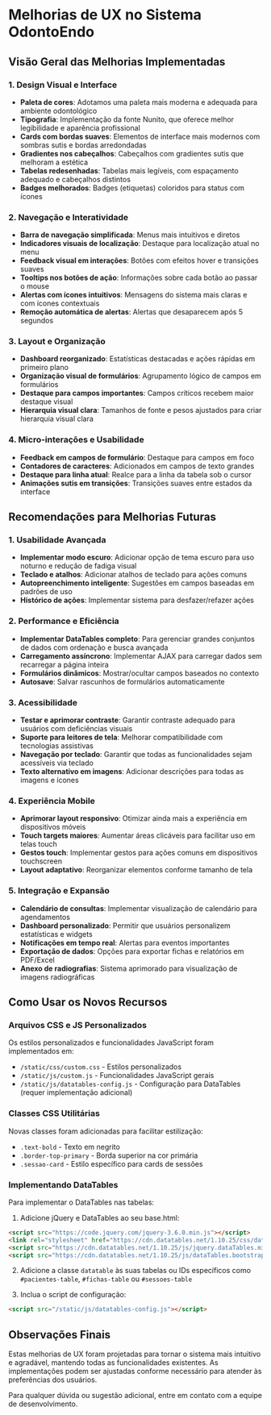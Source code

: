 # Melhorias de UX no Sistema OdontoEndo

## Visão Geral das Melhorias Implementadas

### 1. Design Visual e Interface
- **Paleta de cores**: Adotamos uma paleta mais moderna e adequada para ambiente odontológico
- **Tipografia**: Implementação da fonte Nunito, que oferece melhor legibilidade e aparência profissional
- **Cards com bordas suaves**: Elementos de interface mais modernos com sombras sutis e bordas arredondadas
- **Gradientes nos cabeçalhos**: Cabeçalhos com gradientes sutis que melhoram a estética
- **Tabelas redesenhadas**: Tabelas mais legíveis, com espaçamento adequado e cabeçalhos distintos
- **Badges melhorados**: Badges (etiquetas) coloridos para status com ícones

### 2. Navegação e Interatividade
- **Barra de navegação simplificada**: Menus mais intuitivos e diretos
- **Indicadores visuais de localização**: Destaque para localização atual no menu
- **Feedback visual em interações**: Botões com efeitos hover e transições suaves
- **Tooltips nos botões de ação**: Informações sobre cada botão ao passar o mouse
- **Alertas com ícones intuitivos**: Mensagens do sistema mais claras e com ícones contextuais
- **Remoção automática de alertas**: Alertas que desaparecem após 5 segundos

### 3. Layout e Organização
- **Dashboard reorganizado**: Estatísticas destacadas e ações rápidas em primeiro plano
- **Organização visual de formulários**: Agrupamento lógico de campos em formulários
- **Destaque para campos importantes**: Campos críticos recebem maior destaque visual
- **Hierarquia visual clara**: Tamanhos de fonte e pesos ajustados para criar hierarquia visual clara

### 4. Micro-interações e Usabilidade
- **Feedback em campos de formulário**: Destaque para campos em foco
- **Contadores de caracteres**: Adicionados em campos de texto grandes
- **Destaque para linha atual**: Realce para a linha da tabela sob o cursor
- **Animações sutis em transições**: Transições suaves entre estados da interface

## Recomendações para Melhorias Futuras

### 1. Usabilidade Avançada
- **Implementar modo escuro**: Adicionar opção de tema escuro para uso noturno e redução de fadiga visual
- **Teclado e atalhos**: Adicionar atalhos de teclado para ações comuns
- **Autopreenchimento inteligente**: Sugestões em campos baseadas em padrões de uso
- **Histórico de ações**: Implementar sistema para desfazer/refazer ações

### 2. Performance e Eficiência
- **Implementar DataTables completo**: Para gerenciar grandes conjuntos de dados com ordenação e busca avançada
- **Carregamento assíncrono**: Implementar AJAX para carregar dados sem recarregar a página inteira
- **Formulários dinâmicos**: Mostrar/ocultar campos baseados no contexto
- **Autosave**: Salvar rascunhos de formulários automaticamente

### 3. Acessibilidade
- **Testar e aprimorar contraste**: Garantir contraste adequado para usuários com deficiências visuais
- **Suporte para leitores de tela**: Melhorar compatibilidade com tecnologias assistivas
- **Navegação por teclado**: Garantir que todas as funcionalidades sejam acessíveis via teclado
- **Texto alternativo em imagens**: Adicionar descrições para todas as imagens e ícones

### 4. Experiência Mobile
- **Aprimorar layout responsivo**: Otimizar ainda mais a experiência em dispositivos móveis
- **Touch targets maiores**: Aumentar áreas clicáveis para facilitar uso em telas touch
- **Gestos touch**: Implementar gestos para ações comuns em dispositivos touchscreen
- **Layout adaptativo**: Reorganizar elementos conforme tamanho de tela

### 5. Integração e Expansão
- **Calendário de consultas**: Implementar visualização de calendário para agendamentos
- **Dashboard personalizado**: Permitir que usuários personalizem estatísticas e widgets
- **Notificações em tempo real**: Alertas para eventos importantes
- **Exportação de dados**: Opções para exportar fichas e relatórios em PDF/Excel
- **Anexo de radiografias**: Sistema aprimorado para visualização de imagens radiográficas

## Como Usar os Novos Recursos

### Arquivos CSS e JS Personalizados
Os estilos personalizados e funcionalidades JavaScript foram implementados em:
- `/static/css/custom.css` - Estilos personalizados
- `/static/js/custom.js` - Funcionalidades JavaScript gerais
- `/static/js/datatables-config.js` - Configuração para DataTables (requer implementação adicional)

### Classes CSS Utilitárias
Novas classes foram adicionadas para facilitar estilização:
- `.text-bold` - Texto em negrito
- `.border-top-primary` - Borda superior na cor primária
- `.sessao-card` - Estilo específico para cards de sessões

### Implementando DataTables
Para implementar o DataTables nas tabelas:
1. Adicione jQuery e DataTables ao seu base.html:
```html
<script src="https://code.jquery.com/jquery-3.6.0.min.js"></script>
<link rel="stylesheet" href="https://cdn.datatables.net/1.10.25/css/dataTables.bootstrap5.min.css">
<script src="https://cdn.datatables.net/1.10.25/js/jquery.dataTables.min.js"></script>
<script src="https://cdn.datatables.net/1.10.25/js/dataTables.bootstrap5.min.js"></script>
```

2. Adicione a classe `datatable` às suas tabelas ou IDs específicos como `#pacientes-table`, `#fichas-table` ou `#sessoes-table`

3. Inclua o script de configuração:
```html
<script src="/static/js/datatables-config.js"></script>
```

## Observações Finais
Estas melhorias de UX foram projetadas para tornar o sistema mais intuitivo e agradável, mantendo todas as funcionalidades existentes. As implementações podem ser ajustadas conforme necessário para atender às preferências dos usuários.

Para qualquer dúvida ou sugestão adicional, entre em contato com a equipe de desenvolvimento. 